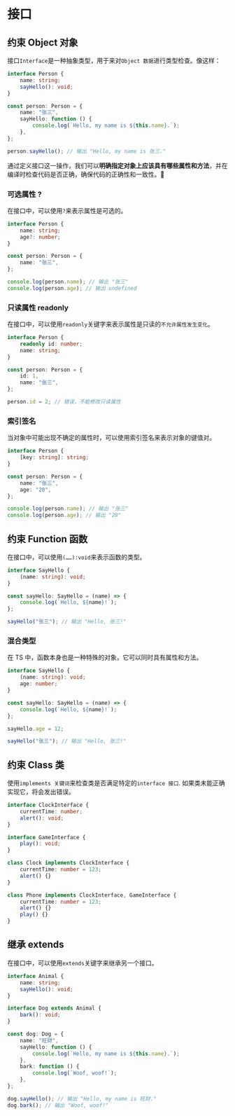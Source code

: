 # 接口

## 约束 Object 对象

接口`Interface`是一种抽象类型，用于来对`Object 数据`进行类型检查。像这样：

```ts
interface Person {
	name: string;
	sayHello(): void;
}

const person: Person = {
	name: "张三",
	sayHello: function () {
		console.log(`Hello, my name is ${this.name}.`);
	},
};

person.sayHello(); // 输出 "Hello, my name is 张三."
```

通过定义接口这一操作，我们可以**明确指定对象上应该具有哪些属性和方法**，并在编译时检查代码是否正确，确保代码的正确性和一致性。🌹

### 可选属性 ?

在接口中，可以使用`?`来表示属性是可选的。

```ts
interface Person {
	name: string;
	age?: number;
}

const person: Person = {
	name: "张三",
};

console.log(person.name); // 输出 "张三"
console.log(person.age); // 输出 undefined
```

### 只读属性 readonly

在接口中，可以使用`readonly`关键字来表示属性是只读的`不允许属性发生变化`。

```ts
interface Person {
	readonly id: number;
	name: string;
}

const person: Person = {
	id: 1,
	name: "张三",
};

person.id = 2; // 错误，不能修改只读属性
```

### 索引签名

当对象中可能出现不确定的属性时，可以使用索引签名来表示对象的键值对。

```ts
interface Person {
	[key: string]: string;
}

const person: Person = {
	name: "张三",
	age: "20",
};

console.log(person.name); // 输出 "张三"
console.log(person.age); // 输出 "20"
```

## 约束 Function 函数

在接口中，可以使用`(……):void`来表示函数的类型。

```ts
interface SayHello {
	(name: string): void;
}

const sayHello: SayHello = (name) => {
	console.log(`Hello, ${name}!`);
};

sayHello("张三"); // 输出 "Hello, 张三!"
```

### 混合类型

在 TS 中，函数本身也是一种特殊的对象，它可以同时具有属性和方法。

```ts
interface SayHello {
	(name: string): void;
	age: number;
}

const sayHello: SayHello = (name) => {
	console.log(`Hello, ${name}!`);
};

sayHello.age = 12;

sayHello("张三"); // 输出 "Hello, 张三!"
```

## 约束 Class 类

使用`implements 关键词`来检查类是否满足特定的`interface 接口`. 如果类未能正确实现它，将会发出错误。

```ts
interface ClockInterface {
	currentTime: number;
	alert(): void;
}

interface GameInterface {
	play(): void;
}

class Clock implements ClockInterface {
	currentTime: number = 123;
	alert() {}
}

class Phone implements ClockInterface, GameInterface {
	currentTime: number = 123;
	alert() {}
	play() {}
}
```

## 继承 extends

在接口中，可以使用`extends`关键字来继承另一个接口。

```ts
interface Animal {
	name: string;
	sayHello(): void;
}

interface Dog extends Animal {
	bark(): void;
}

const dog: Dog = {
	name: "旺财",
	sayHello: function () {
		console.log(`Hello, my name is ${this.name}.`);
	},
	bark: function () {
		console.log(`Woof, woof!`);
	},
};

dog.sayHello(); // 输出 "Hello, my name is 旺财."
dog.bark(); // 输出 "Woof, woof!"
```
